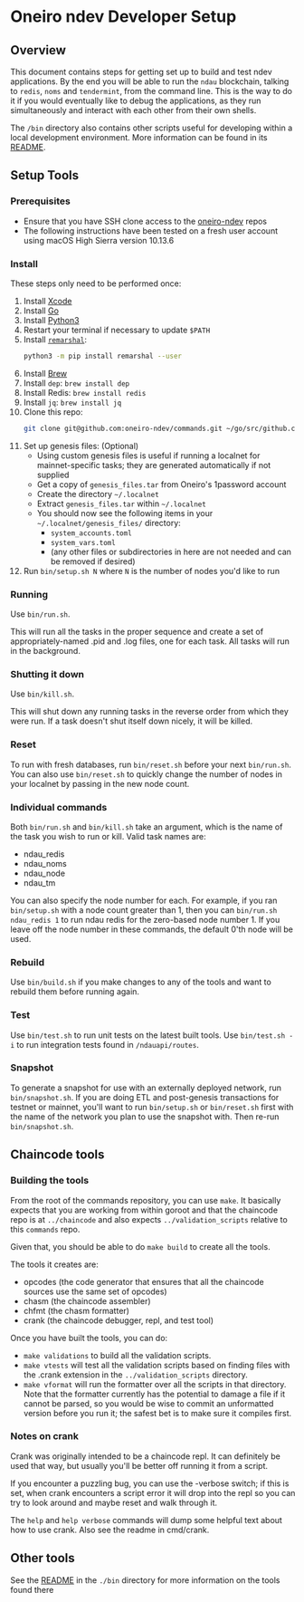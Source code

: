 # Oneiro ndev Developer Setup

## Overview

This document contains steps for getting set up to build and test ndev applications.  By the end you will be able to run the `ndau` blockchain, talking to `redis`, `noms` and `tendermint`, from the command line.  This is the way to do it if you would eventually like to debug the applications, as they run simultaneously and interact with each other from their own shells.

The `/bin` directory also contains other scripts useful for developing within a local development environment.  More information can be found in its [README](bin/README.md).

## Setup Tools

### Prerequisites

* Ensure that you have SSH clone access to the [oneiro-ndev](https://github.com/oneiro-ndev) repos
* The following instructions have been tested on a fresh user account using macOS High Sierra version 10.13.6

### Install

These steps only need to be performed once:

1. Install [Xcode](https://itunes.apple.com/us/app/xcode/id497799835)
1. Install [Go](https://golang.org/doc/install)
1. Install [Python3](https://www.python.org/downloads/)
1. Restart your terminal if necessary to update `$PATH`
1. Install [`remarshal`](https://github.com/dbohdan/remarshal):
    ```sh
    python3 -m pip install remarshal --user
    ```
1. Install [Brew](https://brew.sh/)
1. Install `dep`: `brew install dep`
1. Install Redis: `brew install redis`
1. Install `jq`: `brew install jq`
1. Clone this repo:
    ```sh
    git clone git@github.com:oneiro-ndev/commands.git ~/go/src/github.com/oneiro-ndev/commands
    ```
1. Set up genesis files: (Optional)
    - Using custom genesis files is useful if running a localnet for mainnet-specific tasks; they are generated automatically if not supplied
    - Get a copy of `genesis_files.tar` from Oneiro's 1password account
    - Create the directory `~/.localnet`
    - Extract `genesis_files.tar` within `~/.localnet`
    - You should now see the following items in your `~/.localnet/genesis_files/` directory:
        - `system_accounts.toml`
        - `system_vars.toml`
        - (any other files or subdirectories in here are not needed and can be removed if desired)
1. Run `bin/setup.sh N` where `N` is the number of nodes you'd like to run

### Running

Use `bin/run.sh`.

This will run all the tasks in the proper sequence and create a set of appropriately-named .pid and .log files, one for each task.  All tasks will run in the background.

### Shutting it down

Use `bin/kill.sh`.

This will shut down any running tasks in the reverse order from which they were run. If a task doesn't shut itself down nicely, it will be killed.

### Reset

To run with fresh databases, run `bin/reset.sh` before your next `bin/run.sh`.  You can also use `bin/reset.sh` to quickly change the number of nodes in your localnet by passing in the new node count.

### Individual commands

Both `bin/run.sh` and `bin/kill.sh` take an argument, which is the name of the task you wish to run or kill. Valid task names are:

* ndau_redis
* ndau_noms
* ndau_node
* ndau_tm

You can also specify the node number for each.  For example, if you ran `bin/setup.sh` with a node count greater than 1, then you can `bin/run.sh ndau_redis 1` to run ndau redis for the zero-based node number 1.  If you leave off the node number in these commands, the default 0'th node will be used.

### Rebuild

Use `bin/build.sh` if you make changes to any of the tools and want to rebuild them before running again.

### Test

Use `bin/test.sh` to run unit tests on the latest built tools.
Use `bin/test.sh -i` to run integration tests found in `/ndauapi/routes`.

### Snapshot

To generate a snapshot for use with an externally deployed network, run `bin/snapshot.sh`.  If you are doing ETL and post-genesis transactions for testnet or mainnet, you'll want to run `bin/setup.sh` or `bin/reset.sh` first with the name of the network you plan to use the snapshot with.  Then re-run `bin/snapshot.sh`.

## Chaincode tools

### Building the tools

From the root of the commands repository, you can use `make`. It basically expects that you are working from within goroot and that the chaincode repo is at `../chaincode` and also expects `../validation_scripts` relative to this `commands` repo.

Given that, you should be able to do `make build` to create all the tools.

The tools it creates are:

* opcodes (the code generator that ensures that all the chaincode sources use the same set of opcodes)
* chasm (the chaincode assembler)
* chfmt (the chasm formatter)
* crank (the chaincode debugger, repl, and test tool)

Once you have built the tools, you can do:

* `make validations` to build all the validation scripts.
* `make vtests` will test all the validation scripts based on finding files with the .crank extension in the `../validation_scripts` directory.
* `make vformat` will run the formatter over all the scripts in that directory. Note that the formatter currently has the potential to damage a file if it cannot be parsed, so you would be wise to commit an unformatted version before you run it; the safest bet is to make sure it compiles first.

### Notes on crank

Crank was originally intended to be a chaincode repl. It can definitely be used that way, but usually you'll be better off running it from a script.

If you encounter a puzzling bug, you can use the -verbose switch; if this is set, when crank encounters a script error it will drop into the repl so you can try to look around and maybe reset and walk through it.

The `help` and `help verbose` commands will dump some helpful text about how to use crank. Also see the readme in cmd/crank.

## Other tools

See the [README](bin/README.md) in the `./bin` directory for more information on the tools found there
